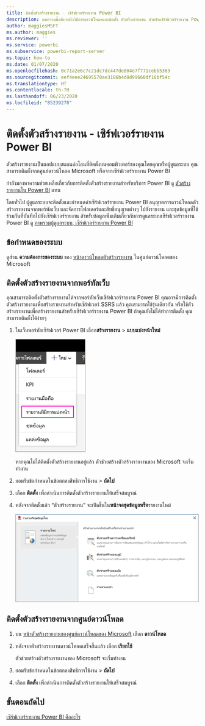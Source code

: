 ```yaml
---
title: ติดตั้งตัวสร้างรายงาน - เซิร์ฟเวอร์รายงาน Power BI
description: บทความนี้อธิบายถึงวิธีการดาวน์โหลดและติดตั้ง ตัวสร้างรายงาน สำหรับเซิร์ฟเวอร์รายงาน Power BI
author: maggiesMSFT
ms.author: maggies
ms.reviewer: ''
ms.service: powerbi
ms.subservice: powerbi-report-server
ms.topic: how-to
ms.date: 01/07/2020
ms.openlocfilehash: 0c71a2e6c7c21dc7dc447de804e7f771cebb5369
ms.sourcegitcommit: eef4eee24695570ae3186b4d8d99660df16bf54c
ms.translationtype: HT
ms.contentlocale: th-TH
ms.lasthandoff: 06/23/2020
ms.locfileid: "85239278"
---
```

# <a name="install-report-builder---power-bi-report-server"></a>ติดตั้งตัวสร้างรายงาน - เซิร์ฟเวอร์รายงาน Power BI

ตัวสร้างรายงานเป็นแอปแบบสแตนด์อโลนที่ติดตั้งบนคอมพิวเตอร์ของคุณโดยคุณหรือผู้ดูแลระบบ คุณสามารถติดตั้งจากศูนย์ดาวน์โหลด Microsoft หรือจากเซิร์ฟเวอร์รายงาน Power BI  

กำลังมองหาความช่วยเหลือเกี่ยวกับการติดตั้งตัวสร้างรายงานสำหรับบริการ Power BI ดู [ตัวสร้างรายงานใน Power BI](../paginated-reports/report-builder-power-bi.md) แทน
  
โดยทั่วไป ผู้ดูแลระบบจะติดตั้งและกำหนดค่าเซิร์ฟเวอร์รายงาน Power BI อนุญาตการดาวน์โหลดตัวสร้างรายงานจากพอร์ทัลเว็บ และจัดการโฟลเดอร์และสิทธิ์อนุญาตต่างๆ ไปยังรายงาน และชุดข้อมูลที่ใช้ร่วมกันที่บันทึกไปยังเซิร์ฟเวอร์รายงาน สำหรับข้อมูลเพิ่มเติมเกี่ยวกับการดูแลระบบเซิร์ฟเวอร์รายงาน Power BI ดู [ภาพรวมผู้ดูแลระบบ, เซิร์ฟเวอร์รายงาน Power BI](admin-handbook-overview.md)  
  
## <a name="system-requirements"></a>ข้อกำหนดของระบบ
  
 ดูส่วน **ความต้องการของระบบ** ของ [หน้าดาวน์โหลดตัวสร้างรายงาน](https://go.microsoft.com/fwlink/?LinkID=734968) ในศูนย์ดาวน์โหลดของ Microsoft
 
## <a name="install-report-builder-from-a-web-portal"></a>ติดตั้งตัวสร้างรายงานจากพอร์ทัลเว็บ
  
คุณสามารถติดตั้งตัวสร้างรายงานได้จากพอร์ทัลเว็บเซิร์ฟเวอร์รายงาน Power BI คุณอาจมีการติดตั้งตัวสร้างรายงานเพื่อสร้างรายงานสำหรับเซิร์ฟเวอร์ SSRS แล้ว คุณสามารถใช้รุ่นเดียวกัน หรือใช้ตัวสร้างรายงานเพื่อสร้างรายงานสำหรับเซิร์ฟเวอร์รายงาน Power BI ถ้าคุณยังไม่ได้ทำการติดตั้ง คุณสามารถติดตั้งได้ง่ายๆ

1. ในเว็บพอร์ทัลเซิร์ฟเวอร์ Power BI เลือก**สร้างรายงาน** > **แบบแบ่งหน้าใหม่**
   
    ![เมนูสำหรับรายงานแบบแบ่งหน้าใหม่](media/quickstart-create-paginated-report/reportserver-new-paginated-report-menu.png)
   
    หากคุณไม่ได้ติดตั้งตัวสร้างรายงานอยู่แล้ว ตัวช่วยสร้างตัวสร้างรายงานของ Microsoft จะเริ่มทำงาน  
  
3.  ยอมรับข้อกำหนดในข้อตกลงสิทธิการใช้งาน > **ถัดไป**  
 
5.  เลือก **ติดตั้ง** เพื่อดำเนินการติดตั้งตัวสร้างรายงานให้เสร็จสมบูรณ์  

2. หลังจากติดตั้งแล้ว “ตัวสร้างรายงาน” จะเปิดขึ้นใน**หน้าจอชุดข้อมูลหรือ**รายงานใหม่
   
    ![หน้าจอชุดข้อมูลหรือรายงานใหม่](media/quickstart-create-paginated-report/reportserver-paginated-new-report-screen.png)
 

##  <a name="install-report-builder-from-the-download-center"></a><a name="download"></a> ติดตั้งตัวสร้างรายงานจากศูนย์ดาวน์โหลด  
  
1.  บน [หน้าตัวสร้างรายงานของศูนย์ดาวน์โหลดของ Microsoft](https://go.microsoft.com/fwlink/?LinkID=734968) เลือก **ดาวน์โหลด**  
  
2.  หลังจากตัวสร้างรายงานดาวน์โหลดเสร็จสิ้นแล้ว เลือก  **เรียกใช้**  
  
     ตัวช่วยสร้างตัวสร้างรายงานของ Microsoft จะเริ่มทำงาน  
  
3.  ยอมรับข้อกำหนดในข้อตกลงสิทธิการใช้งาน > **ถัดไป**  
 
5.  เลือก **ติดตั้ง** เพื่อดำเนินการติดตั้งตัวสร้างรายงานให้เสร็จสมบูรณ์  
 

## <a name="next-steps"></a>ขั้นตอนถัดไป

[เซิร์ฟเวอร์รายงาน Power BI คืออะไร](get-started.md)
